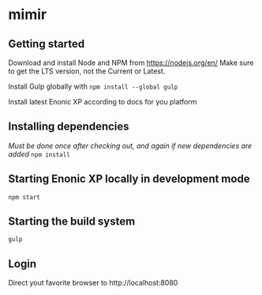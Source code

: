 # mimir

## Getting started

Download and install Node and NPM from https://nodejs.org/en/
Make sure to get the LTS version, not the Current or Latest.

Install Gulp globally with `npm install --global gulp`

Install latest Enonic XP according to docs for you platform

## Installing dependencies
*Must be done once after checking out, and again if new dependencies are added*
`npm install`

## Starting Enonic XP locally in development mode
`npm start`

## Starting the build system
`gulp`

## Login
Direct yout favorite browser to http://localhost:8080
